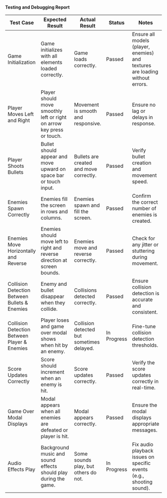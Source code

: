**Testing and Debugging Report**

| **Test Case**                             | **Expected Result**                                                    | **Actual Result**                     | **Status**    | **Notes**                                                                 |
|-------------------------------------------|------------------------------------------------------------------------|---------------------------------------|---------------|---------------------------------------------------------------------------|
| Game Initialization                       | Game initializes with all elements loaded correctly.                   | Game loads correctly.                 | Passed        | Ensure all models (player, enemies) and textures are loading without errors. |
| Player Moves Left and Right               | Player should move smoothly left or right on arrow key press or touch.  | Movement is smooth and responsive.    | Passed        | Ensure no lag or delays in response.                                       |
| Player Shoots Bullets                     | Bullet should appear and move upward on space bar or touch input.       | Bullets are created and move correctly. | Passed        | Verify bullet creation and movement speed.                                 |
| Enemies Spawn Correctly                   | Enemies fill the screen in rows and columns.                           | Enemies spawn and fill the screen.    | Passed        | Confirm the correct number of enemies is created.                          |
| Enemies Move Horizontally and Reverse     | Enemies should move left to right and reverse direction at screen bounds. | Enemies move and reverse correctly.   | Passed        | Check for any jitter or stuttering during movement.                        |
| Collision Detection Between Bullets & Enemies | Enemy and bullet disappear when they collide.                          | Collisions detected correctly.        | Passed        | Ensure collision detection is accurate and consistent.                     |
| Collision Detection Between Player & Enemies | Player loses and game over modal shows when hit by an enemy.           | Collision detected but sometimes delayed. | In Progress   | Fine-tune collision detection thresholds.                                  |
| Score Updates Correctly                   | Score should increment when an enemy is hit.                           | Score updates correctly.              | Passed        | Verify the score updates correctly in real-time.                           |
| Game Over Modal Displays                  | Modal appears when all enemies are defeated or player is hit.          | Modal appears correctly.              | Passed        | Ensure the modal displays appropriate messages.                           |
| Audio Effects Play                        | Background music and sound effects should play during the game.        | Some sounds play, but others do not.  | In Progress   | Fix audio playback issues on specific events (e.g., shooting sound).       |

